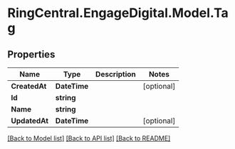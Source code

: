 # RingCentral.EngageDigital.Model.Tag
## Properties

Name | Type | Description | Notes
------------ | ------------- | ------------- | -------------
**CreatedAt** | **DateTime** |  | [optional] 
**Id** | **string** |  | 
**Name** | **string** |  | 
**UpdatedAt** | **DateTime** |  | [optional] 

[[Back to Model list]](../README.md#documentation-for-models) [[Back to API list]](../README.md#documentation-for-api-endpoints) [[Back to README]](../README.md)

